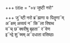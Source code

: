 +++
title = "०४ जुष्टी नरो"

+++
जु᳓ष्टी नरो ब्र᳓ह्मणा वः पितॄणा᳓म्  
अ᳓क्षम् अव्ययं न᳓ कि᳓ला रिषाथ  
य᳓च् छ᳓क्वरीषु बृहता᳓ र᳓वेण  
इ᳓न्द्रे शु᳓ष्मम् अ᳓दधाता वसिष्ठाः